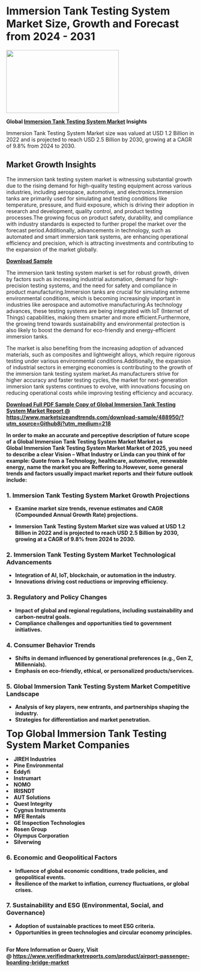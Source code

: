 <H1>Immersion Tank Testing System Market Size, Growth and Forecast from 2024 - 2031</H1><img class="aligncenter size-medium wp-image-584254" src="https://thirdeyenews.in/wp-content/uploads/2024/09/Global-Market-Research-300x168.jpeg" alt="" width="300" height="168" /><p><strong>Global&nbsp;<a href="https://www.marketsizeandtrends.com/download-sample/488950/?utm_source=Github8j?utm_medium=218">Immersion Tank Testing System Market</a> Insights</strong></p><p>Immersion Tank Testing System Market size was valued at USD 1.2 Billion in 2022 and is projected to reach USD 2.5 Billion by 2030, growing at a CAGR of 9.8% from 2024 to 2030.</p><p><h2>Market Growth Insights</h2> <p>The immersion tank testing system market is witnessing substantial growth due to the rising demand for high-quality testing equipment across various industries, including aerospace, automotive, and electronics.Immersion tanks are primarily used for simulating and testing conditions like temperature, pressure, and fluid exposure, which is driving their adoption in research and development, quality control, and product testing processes.The growing focus on product safety, durability, and compliance with industry standards is expected to further propel the market over the forecast period.Additionally, advancements in technology, such as automated and smart immersion tank systems, are enhancing operational efficiency and precision, which is attracting investments and contributing to the expansion of the market globally.</p> <p><strong><a href="#">Download Sample</a></strong></p> <p>The immersion tank testing system market is set for robust growth, driven by factors such as increasing industrial automation, demand for high-precision testing systems, and the need for safety and compliance in product manufacturing.Immersion tanks are crucial for simulating extreme environmental conditions, which is becoming increasingly important in industries like aerospace and automotive manufacturing.As technology advances, these testing systems are being integrated with IoT (Internet of Things) capabilities, making them smarter and more efficient.Furthermore, the growing trend towards sustainability and environmental protection is also likely to boost the demand for eco-friendly and energy-efficient immersion tanks.</p> <p>The market is also benefiting from the increasing adoption of advanced materials, such as composites and lightweight alloys, which require rigorous testing under various environmental conditions.Additionally, the expansion of industrial sectors in emerging economies is contributing to the growth of the immersion tank testing system market.As manufacturers strive for higher accuracy and faster testing cycles, the market for next-generation immersion tank systems continues to evolve, with innovations focusing on reducing operational costs while improving testing efficiency and accuracy.</p> <p><strong><a href="#"></p><p><span class=""><strong>Download Full PDF Sample Copy of Global Immersion Tank Testing System Market Report</strong> @ <a href="https://www.marketsizeandtrends.com/download-sample/488950/?utm_source=Github8j?utm_medium=218" target="_blank">https://www.marketsizeandtrends.com/download-sample/488950/?utm_source=Github8j?utm_medium=218</a></span></p><p>In order to make an accurate and perceptive description of future scope of a Global&nbsp;Immersion Tank Testing System Market Market as Global&nbsp;Immersion Tank Testing System Market Market of 2025, you need to describe a clear Vision &ndash; What Industry or Linda can you think of for example: Quote from a Technology, healthcare, automotive, renewable energy, name the market you are Reffering to.However, some general trends and factors usually impact market reports and their future outlook include:</p><h3>1.&nbsp;<strong>Immersion Tank Testing System Market Growth Projections</strong></h3><ul><li>Examine market size trends, revenue estimates and CAGR (Compounded Annual Growth Rate) projections.</li><li><p>Immersion Tank Testing System Market size was valued at USD 1.2 Billion in 2022 and is projected to reach USD 2.5 Billion by 2030, growing at a CAGR of 9.8% from 2024 to 2030.</p></li></ul><h3>2.&nbsp;<strong>Immersion Tank Testing System Market Technological Advancements</strong></h3><ul><li>Integration of AI, IoT, blockchain, or automation in the industry.</li><li>Innovations driving cost reductions or improving efficiency.</li></ul><h3>3.&nbsp;<strong>Regulatory and Policy Changes</strong></h3><ul><li>Impact of global and regional regulations, including sustainability and carbon-neutral goals.</li><li>Compliance challenges and opportunities tied to government initiatives.</li></ul><h3>4.&nbsp;<strong>Consumer Behavior Trends</strong></h3><ul><li>Shifts in demand influenced by generational preferences (e.g., Gen Z, Millennials).</li><li>Emphasis on eco-friendly, ethical, or personalized products/services.</li></ul><h3>5.&nbsp;<strong>Global Immersion Tank Testing System Market Competitive Landscape</strong></h3><ul><li>Analysis of key players, new entrants, and partnerships shaping the industry.</li><li>Strategies for differentiation and market penetration.</li></ul><p data-pm-slice="1 1 []"><span style="color: inherit; font-family: inherit; font-size: 25px;">Top Global Immersion Tank Testing System Market Companies</span></p><div class="" data-test-id=""><p><li>JIREH Industries</li><li> Pine Environmental</li><li> Eddyfi</li><li> Instrumart</li><li> NOMO</li><li> IRISNDT</li><li> AUT Solutions</li><li> Quest Integrity</li><li> Cygnus Instruments</li><li> MFE Rentals</li><li> GE Inspection Technologies</li><li> Rosen Group</li><li> Olympus Corporation</li><li> Silverwing</li></p></div><h3>6.&nbsp;<strong>Economic and Geopolitical Factors</strong></h3><ul><li>Influence of global economic conditions, trade policies, and geopolitical events.</li><li>Resilience of the market to inflation, currency fluctuations, or global crises.</li></ul><h3>7.&nbsp;<strong>Sustainability and ESG (Environmental, Social, and Governance)</strong></h3><ul><li>Adoption of sustainable practices to meet ESG criteria.</li><li>Opportunities in green technologies and circular economy principles.</li></ul><h2><strong style="font-size: 14px;">For More Information or Query, Visit @&nbsp;</strong><a style="background-color: #ffffff; font-size: 14px;" href="https://www.marketsizeandtrends.com/report/immersion-tank-testing-system-market/" target="_blank">https://www.verifiedmarketreports.com/product/airport-passenger-boarding-bridge-market</a></h2>